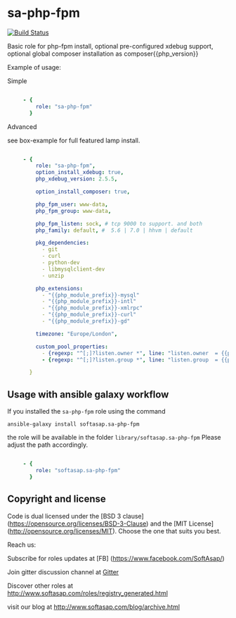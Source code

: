 sa-php-fpm
==========
[![Build Status](https://travis-ci.org/softasap/sa-php-fpm.svg?branch=master)](https://travis-ci.org/softasap/sa-php-fpm)


Basic role for php-fpm install, optional pre-configured xdebug support, optional global composer installation as composer{{php_version}}


Example of usage:

Simple

```YAML

     - {
         role: "sa-php-fpm"
       }


```

Advanced

see box-example for full featured lamp install.

```YAML

     - {
         role: "sa-php-fpm",
         option_install_xdebug: true,
         php_xdebug_version: 2.5.5,

         option_install_composer: true,         

         php_fpm_user: www-data,
         php_fpm_group: www-data,

         php_fpm_listen: sock, # tcp 9000 to support. and both
         php_family: default, #  5.6 | 7.0 | hhvm | default

         pkg_dependencies:
           - git
           - curl
           - python-dev
           - libmysqlclient-dev
           - unzip

         php_extensions:
           - "{{php_module_prefix}}-mysql"
           - "{{php_module_prefix}}-intl"
           - "{{php_module_prefix}}-xmlrpc"
           - "{{php_module_prefix}}-curl"
           - "{{php_module_prefix}}-gd"

         timezone: "Europe/London",

         custom_pool_properties:
           - {regexp: "^[;]?listen.owner *", line: "listen.owner  = {{php_fpm_user}}"}
           - {regexp: "^[;]?listen.group *", line: "listen.group  = {{php_fpm_group}}"}

       }


```


Usage with ansible galaxy workflow
----------------------------------

If you installed the `sa-php-fpm` role using the command


`
   ansible-galaxy install softasap.sa-php-fpm
`

the role will be available in the folder `library/softasap.sa-php-fpm`
Please adjust the path accordingly.

```YAML

     - {
         role: "softasap.sa-php-fpm"
       }

```




Copyright and license
---------------------

Code is dual licensed under the [BSD 3 clause] (https://opensource.org/licenses/BSD-3-Clause) and the [MIT License] (http://opensource.org/licenses/MIT). Choose the one that suits you best.

Reach us:

Subscribe for roles updates at [FB] (https://www.facebook.com/SoftAsap/)

Join gitter discussion channel at [Gitter](https://gitter.im/softasap)

Discover other roles at  http://www.softasap.com/roles/registry_generated.html

visit our blog at http://www.softasap.com/blog/archive.html
